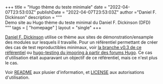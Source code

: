 +++
title = "Hugo thème du teste minimale"
date = "2022-04-07T23:53:03Z"
publishDate = "2022-04-07T23:53:03Z"
author ="Daniel F. Dickinson"
description = """\
Demo site au Hugo thème du teste minimal du Daniel F. Dickinson (DFD)\
"""
tags = [
	"homepage"
]
layout = "single"
+++

[Daniel F. Dickinson](https://github.com/danielfdickinson) utilise ce thème aux
sites de démonstration/ensample des modules sur lesquels il travaille. Pour un
référentiel permettant de créer des cas de test reproductibles minimaux, voir
[la branche v0.3 de ce
référentiel](https://github.com/danielfdickinson/minimal-test-theme-hugo-dfd/tree/v0.3)
ou [hugo-testing du jmooring à partir des forums
Hugo](https://github.com/jmooring/hugo-testing). Ce cas d'utilisation était
auparavant un objectif de ce référentiel, mais ce n'est plus le cas.

Voir [README](README) aux plusier d'information, et
[LICENSE](LICENSE) aux autorisations d'utilisation.
